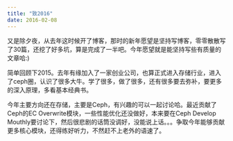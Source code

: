 ```yaml
---
title: "致2016"
date: 2016-02-08
---
```


又是除夕夜，从去年这时候开了博客，那时的新年愿望是坚持写博客，零零散散写了30篇，还挖了好多坑，算是完成了一半吧。今年愿望就是能坚持写些有质量的文章哈:)

简单回顾下2015。去年有缘加入了一家创业公司，也算正式进入存储行业，进入了ceph圈，认识了很多大牛。学了很多，做了很多，还有很多要去弥补，要更多的深入原理，多看基本经典书。
  
今年主要方向还在存储，主要是Ceph，有兴趣的可以一起讨论哈。最近贡献了Ceph的EC Overwrite模块，一些性能优化还没做好，本来要在Ceph Develop Mouthly要讨论下，然后很悲剧的话筒没调好，没能说上话。。。争取今年能够贡献更多核心模块，还得练好听力，不然赶不上老外的语速了。